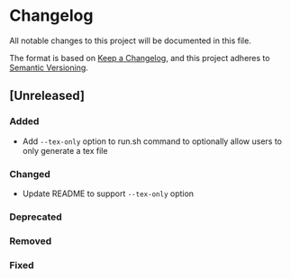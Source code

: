 # Changelog

All notable changes to this project will be documented in this file.

The format is based on [Keep a Changelog](https://keepachangelog.com/en/1.1.0/),
and this project adheres to [Semantic Versioning](https://semver.org/spec/v2.0.0.html).

## [Unreleased]

### Added
- Add `--tex-only` option to run.sh command to optionally allow users to only generate a tex file

### Changed
- Update README to support `--tex-only` option

### Deprecated

### Removed

### Fixed